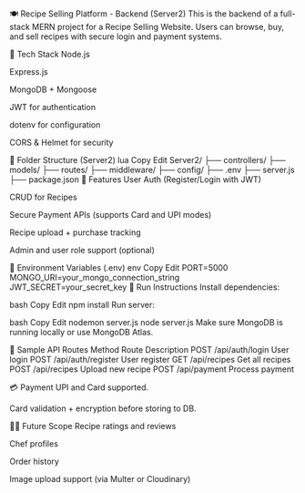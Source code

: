 🍽️ Recipe Selling Platform - Backend (Server2)
This is the backend of a full-stack MERN project for a Recipe Selling Website. Users can browse, buy, and sell recipes with secure login and payment systems.

🔧 Tech Stack
Node.js

Express.js

MongoDB + Mongoose

JWT for authentication

dotenv for configuration

CORS & Helmet for security

📁 Folder Structure (Server2)
lua
Copy
Edit
Server2/
├── controllers/
├── models/
├── routes/
├── middleware/
├── config/
├── .env
├── server.js
├── package.json
🔐 Features
User Auth (Register/Login with JWT)

CRUD for Recipes

Secure Payment APIs (supports Card and UPI modes)

Recipe upload + purchase tracking

Admin and user role support (optional)

🔑 Environment Variables (.env)
env
Copy
Edit
PORT=5000
MONGO_URI=your_mongo_connection_string
JWT_SECRET=your_secret_key
🚀 Run Instructions
Install dependencies:

bash
Copy
Edit
npm install
Run server:

bash
Copy
Edit
nodemon server.js
node server.js
Make sure MongoDB is running locally or use MongoDB Atlas.

🧪 Sample API Routes
Method	Route	Description
POST	/api/auth/login	User login
POST	/api/auth/register	User register
GET	/api/recipes	Get all recipes
POST	/api/recipes	Upload new recipe
POST	/api/payment	Process payment

💳 Payment
UPI and Card supported.

Card validation + encryption before storing to DB.

🧑‍🍳 Future Scope
Recipe ratings and reviews

Chef profiles

Order history

Image upload support (via Multer or Cloudinary)

